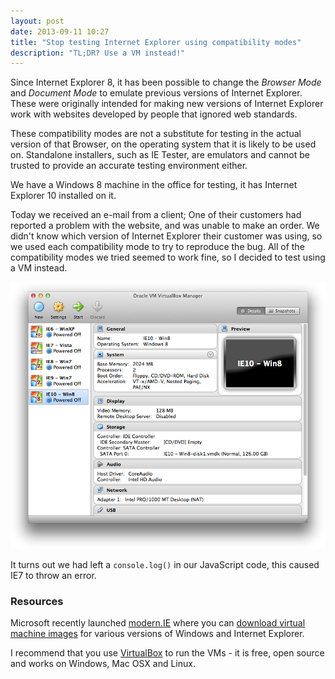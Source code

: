 ```yaml
---
layout: post
date: 2013-09-11 10:27
title: "Stop testing Internet Explorer using compatibility modes"
description: "TL;DR? Use a VM instead!"
---
```


Since Internet Explorer 8, it has been possible to change the _Browser Mode_ and _Document Mode_ to emulate previous versions of Internet Explorer. These were originally intended for making new versions of Internet Explorer work with websites developed by people that ignored web standards.

These compatibility modes are not a substitute for testing in the actual version of that Browser, on the operating system that it is likely to be used on. Standalone installers, such as IE Tester, are emulators and cannot be trusted to provide an accurate testing environment either.

We have a Windows 8 machine in the office for testing, it has Internet Explorer 10 installed on it.

Today we received an e-mail from a client; One of their customers had reported a problem with the website, and was unable to make an order. We didn't know which version of Internet Explorer their customer was using, so we used each compatibility mode to try to reproduce the bug. All of the compatibility modes we tried seemed to work fine, so I decided to test using a VM instead.

![VirtualBox](/images/2013-09-11-stop-testing-internet-explorer-using-compatibility-modes/virtualbox.png)

It turns out we had left a `console.log()` in our JavaScript code, this caused IE7 to throw an error.

### Resources

Microsoft recently launched [modern.IE](http://www.modern.ie/) where you can [download virtual machine images](http://www.modern.ie/en-us/virtualization-tools#downloads) for various versions of Windows and Internet Explorer.

I recommend that you use [VirtualBox](https://www.virtualbox.org/) to run the VMs - it is free, open source and works on Windows, Mac OSX and Linux.